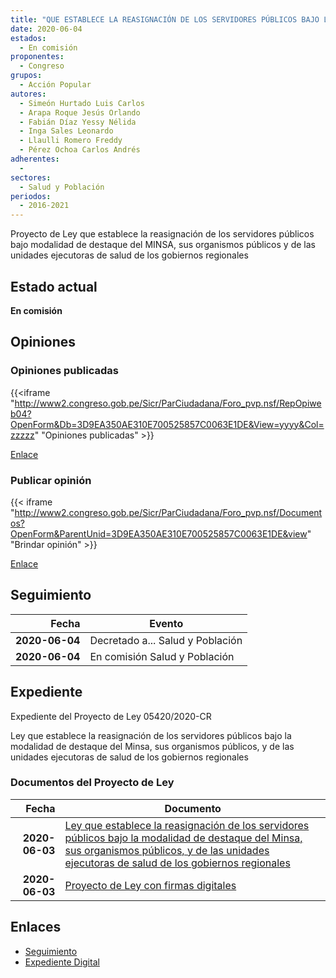 ```yaml
---
title: "QUE ESTABLECE LA REASIGNACIÓN DE LOS SERVIDORES PÚBLICOS BAJO LA MODALIDAD DE DESTAQUE DEL MINSA, SUS ORGANISMOS PÚBLICOS, Y DE LAS UNIDADES EJECUTORAS DE SALUD DE LOS GOBIERNOS REGIONALES"
date: 2020-06-04
estados: 
  - En comisión
proponentes: 
  - Congreso
grupos: 
  - Acción Popular
autores: 
  - Simeón Hurtado Luis Carlos
  - Arapa Roque Jesús Orlando
  - Fabián Díaz Yessy Nélida
  - Inga Sales Leonardo
  - Llaulli Romero Freddy
  - Pérez Ochoa Carlos Andrés
adherentes: 
  - 
sectores: 
  - Salud y Población
periodos: 
  - 2016-2021
---
```


Proyecto de Ley que establece la reasignación de los servidores públicos bajo modalidad de destaque del MINSA, sus organismos públicos y de las unidades ejecutoras de salud de los gobiernos regionales


## Estado actual

**En comisión**

## Opiniones

### Opiniones publicadas

{{<iframe "http://www2.congreso.gob.pe/Sicr/ParCiudadana/Foro_pvp.nsf/RepOpiweb04?OpenForm&Db=3D9EA350AE310E700525857C0063E1DE&View=yyyy&Col=zzzzz" "Opiniones publicadas" >}}

[Enlace](http://www2.congreso.gob.pe/Sicr/ParCiudadana/Foro_pvp.nsf/RepOpiweb04?OpenForm&Db=3D9EA350AE310E700525857C0063E1DE&View=yyyy&Col=zzzzz)
### Publicar opinión

{{< iframe "http://www2.congreso.gob.pe/Sicr/ParCiudadana/Foro_pvp.nsf/Documentos?OpenForm&ParentUnid=3D9EA350AE310E700525857C0063E1DE&view" "Brindar opinión" >}}

[Enlace](http://www2.congreso.gob.pe/Sicr/ParCiudadana/Foro_pvp.nsf/Documentos?OpenForm&ParentUnid=3D9EA350AE310E700525857C0063E1DE&view)

## Seguimiento

| Fecha | Evento |
|------:|--------|
| **2020-06-04** | Decretado a... Salud y Población|
| **2020-06-04** | En comisión Salud y Población|


## Expediente

Expediente del Proyecto de Ley 05420/2020-CR

Ley que establece la reasignación de los servidores públicos bajo la modalidad de destaque del Minsa, sus organismos públicos, y de las unidades ejecutoras de salud de los gobiernos regionales


### Documentos del Proyecto de Ley

| Fecha | Documento |
|------:|--------|
| **2020-06-03** | [Ley que establece la reasignación de los servidores públicos bajo la modalidad de destaque del Minsa, sus organismos públicos, y de las unidades ejecutoras de salud de los gobiernos regionales](http://www.leyes.congreso.gob.pe/Documentos/2016_2021/Proyectos_de_Ley_y_de_Resoluciones_Legislativas/PL05420_20200603.pdf) |
| **2020-06-03** | [Proyecto de Ley con firmas digitales](http://www.leyes.congreso.gob.pe/Documentos/2016_2021/Proyectos_de_Ley_y_de_Resoluciones_Legislativas/Proyectos_Firmas_digitales/PL05420.pdf) |

## Enlaces 

- [Seguimiento](http://www2.congreso.gob.pe/Sicr/TraDocEstProc/CLProLey2016.nsf/f7fff46988ca05b1052578e100829cc7/317d6e27df2b21fc0525857c007aa3af?OpenDocument)
- [Expediente Digital](http://www2.congreso.gob.pe/Sicr/TraDocEstProc/CLProLey2016.nsf/f7fff46988ca05b1052578e100829cc7/317d6e27df2b21fc0525857c007aa3af?OpenDocument&Click=05257FB7005EB655.eb71d0cf91d8294e05256cdf006b5706/$Body/0.1C6C)
